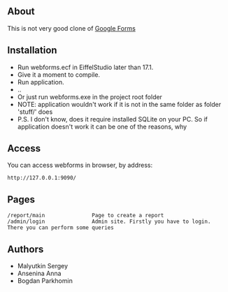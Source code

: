## About

This is not very good clone of [Google Forms](https://docs.google.com/forms/d/e/1FAIpQLSdDPiiYCzIba3_nE-410L1BeVtowHrnAw8ZIT2CafBfdaVPzg/viewform)

## Installation

 - Run webforms.ecf in EiffelStudio later than 17.1.
 - Give it a moment to compile.
 - Run application.
 - ..
 - Or just run webforms.exe in the project root folder
 - NOTE: application wouldn't work if it is not in the same folder as folder 'stuff/' does
 - P.S. I don't know, does it require installed SQLite on your PC. So if application doesn't work it can be one of the reasons, why

## Access

You can access webforms in browser, by address:

	http://127.0.0.1:9090/

## Pages

	/report/main               Page to create a report
	/admin/login               Admin site. Firstly you have to login. There you can perform some queries

## Authors
 
 - Malyutkin Sergey
 - Ansenina Anna
 - Bogdan Parkhomin